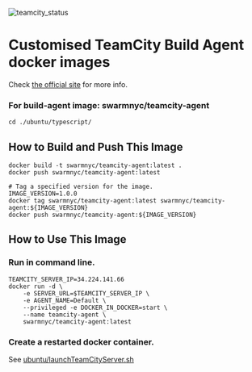 
![teamcity_status][tc_status_logo]

[tc_status_logo]: http://34.224.141.66/app/rest/builds/buildType:BuildAgentDockerImages_Build/statusIcon "Powered by TeamCity"

# Customised TeamCity Build Agent docker images
Check [the official site](https://github.com/JetBrains/teamcity-docker-agent) for more info.

### For build-agent image: swarmnyc/teamcity-agent
```
cd ./ubuntu/typescript/
```
## How to Build and Push This Image
```
docker build -t swarmnyc/teamcity-agent:latest .
docker push swarmnyc/teamcity-agent:latest

# Tag a specified version for the image.
IMAGE_VERSION=1.0.0
docker tag swarmnyc/teamcity-agent:latest swarmnyc/teamcity-agent:${IMAGE_VERSION}
docker push swarmnyc/teamcity-agent:${IMAGE_VERSION}
```

## How to Use This Image
### Run in command line.
```
TEAMCITY_SERVER_IP=34.224.141.66
docker run -d \
    -e SERVER_URL=$TEAMCITY_SERVER_IP \
    -e AGENT_NAME=Default \
    --privileged -e DOCKER_IN_DOCKER=start \
    --name teamcity-agent \
    swarmnyc/teamcity-agent:latest
```

### Create a restarted docker container.
See [ubuntu/launchTeamCityServer.sh](blob/master/ubuntu/launchTeamCityServer.sh)
